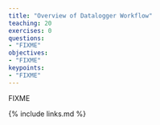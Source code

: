 ```yaml
---
title: "Overview of Datalogger Workflow"
teaching: 20
exercises: 0
questions:
- "FIXME"
objectives:
- "FIXME"
keypoints:
- "FIXME"
---
```

FIXME

{% include links.md %}
